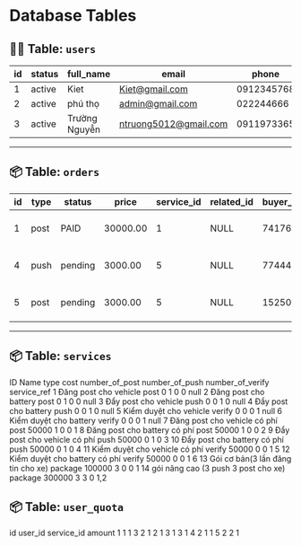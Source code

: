 # Database Tables

## 🧍‍♂️ Table: `users`
| id | status | full_name | email | phone | password | reputation | total_credit | role_id |
|----|---------|------------|------------------------|-------------|-------------------------------------------------------------|------------|--------------|---------|
| 1 | active | Kiet | Kiet@gmail.com | 0912345768 | $2b$10$fyboq9WHFtxbIWD.KW/jKQLjZsul... | 0.00 | 1 | 1 |
| 2 | active | phú thọ | admin@gmail.com | 022244666 | $2b$10$yTRk87fsG7k1sLSiAG.lNJURnJCFM... | 0.00 | 1 | 1 |
| 3 | active | Trường Nguyễn | ntruong5012@gmail.com | 0911973365 | $2b$10$7jwS4Ly9h7bXMaf.OceyXoJi367R... | 0.00 | 1 | 1 |

---

## 📦 Table: `orders`
| id | type | status | price | service_id | related_id | buyer_id | created_at | code | payment_method |
|----|------|---------|--------|-------------|-------------|-----------|---------------------|--------|----------------|
| 1 | post | PAID | 30000.00 | 1 | NULL | 741765 | 2025-10-01 14:22:11 | 741765 | PAYOS |
| 4 | push | pending | 3000.00 | 5 | NULL | 774448 | 2025-10-06 06:42:11 | 774448 | PAYOS |
| 5 | post | pending | 3000.00 | 5 | NULL | 152502 | 2025-10-06 07:35:10 | 152502 | PAYOS |

---

## 📦 Table: `services`
ID  Name                          type            cost          number_of_post    number_of_push   number_of_verify      service_ref
1   Đăng post cho vehicle         post            0                 1                 0                   0                 null 
2   Đăng post cho battery         post            0                 1                 0                   0                 null
3   Đẩy post cho vehicle          push            0                 0                 1                   0                 null
4   Đẩy post cho battery          push            0                 0                 1                   0                 null
5   Kiểm duyệt cho vehicle        verify          0                 0                 0                   1                 null
6   Kiểm duyệt cho battery        verify          0                 0                 0                   1                 null
7   Đăng post cho vehicle có phí  post            50000             1                 0                   0                 1 
8   Đăng post cho battery có phí  post            50000             1                 0                   0                 2
9   Đẩy post cho vehicle có phí   push            50000             0                 1                   0                 3
10  Đẩy post cho battery có phí     push            50000             0                 1                   0                 4
11  Kiểm duyệt cho vehicle có phí   verify          50000             0                 0                   1                 5
12  Kiểm duyệt cho battery có phí    verify          50000             0                 0                   1                 6
13  Gói cơ bản(3 lần đăng tin cho xe)   package               100000            3                 0                   0                  1
14  gói nâng cao (3 push 3 post cho xe)   package           300000            3                 3                   0                  1,2

## 📦 Table: `user_quota`
id  user_id  service_id  amount
1      1         1         3
2      1         2         1
3      1         3         1
4      2         1         1 
5      2         2         1

